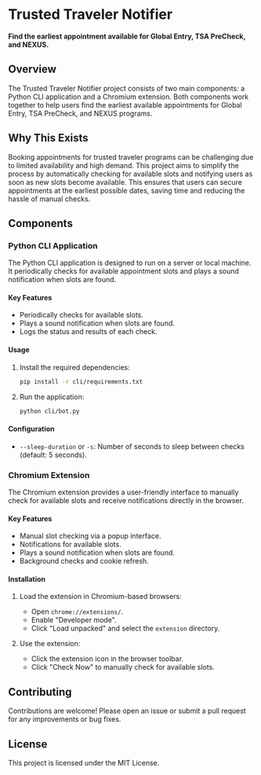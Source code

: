# Trusted Traveler Notifier

**Find the earliest appointment available for Global Entry, TSA PreCheck, and NEXUS.**

## Overview

The Trusted Traveler Notifier project consists of two main components: a Python CLI application and a Chromium extension. Both components work together to help users find the earliest available appointments for Global Entry, TSA PreCheck, and NEXUS programs.

## Why This Exists

Booking appointments for trusted traveler programs can be challenging due to limited availability and high demand. This project aims to simplify the process by automatically checking for available slots and notifying users as soon as new slots become available. This ensures that users can secure appointments at the earliest possible dates, saving time and reducing the hassle of manual checks.

## Components

### Python CLI Application

The Python CLI application is designed to run on a server or local machine. It periodically checks for available appointment slots and plays a sound notification when slots are found.

#### Key Features

- Periodically checks for available slots.
- Plays a sound notification when slots are found.
- Logs the status and results of each check.

#### Usage

1. Install the required dependencies:
    ```sh
    pip install -r cli/requirements.txt
    ```

2. Run the application:
    ```sh
    python cli/bot.py
    ```

#### Configuration

- `--sleep-duration` or `-s`: Number of seconds to sleep between checks (default: 5 seconds).

### Chromium Extension

The Chromium extension provides a user-friendly interface to manually check for available slots and receive notifications directly in the browser.

#### Key Features

- Manual slot checking via a popup interface.
- Notifications for available slots.
- Plays a sound notification when slots are found.
- Background checks and cookie refresh.

#### Installation

1. Load the extension in Chromium-based browsers:
    - Open `chrome://extensions/`.
    - Enable "Developer mode".
    - Click "Load unpacked" and select the `extension` directory.

2. Use the extension:
    - Click the extension icon in the browser toolbar.
    - Click "Check Now" to manually check for available slots.

## Contributing

Contributions are welcome! Please open an issue or submit a pull request for any improvements or bug fixes.

## License

This project is licensed under the MIT License.
